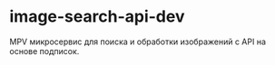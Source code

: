 # image-search-api-dev
MPV микросервис для поиска и обработки изображений с API на основе подписок.
